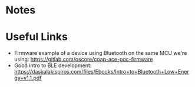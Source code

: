 <!--
SPDX-FileCopyrightText: 2024 Derek Sauer

SPDX-License-Identifier: GPL-3.0-only
-->

# Notes

# Useful Links
- Firmware example of a device using Bluetooth on the same MCU we're using: https://gitlab.com/oscore/coap-ace-poc-firmware
- Good intro to BLE development: https://daskalakispiros.com/files/Ebooks/Intro+to+Bluetooth+Low+Energy+v1.1.pdf
